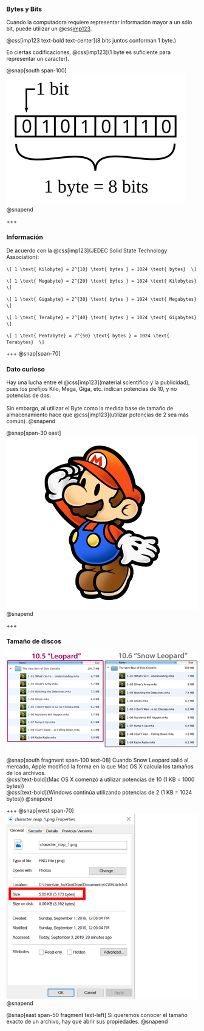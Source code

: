 ### Bytes y Bits
Cuando la computadora requiere representar información mayor a un sólo bit, puede utilizar un @css[imp123](byte).

@css[imp123 text-bold text-center](8 bits juntos conforman 1 byte.)

En ciertas codificaciones,  @css[imp123](1 byte es suficiente para representar un caracter).

@snap[south span-100]
![bitbyte](assets/img/bitbyte.svg)
@snapend

+++
### Información

De acuerdo con la @css[imp123](JEDEC Solid State Technology Association):

`\[
1 \text{ Kilobyte} = 2^{10} \text{ bytes } = 1024 \text{ bytes} 
\]`

`\[
1 \text{ Megabyte} = 2^{20} \text{ bytes } = 1024 \text{ Kilobytes} 
\]`

`\[
1 \text{ Gigabyte} = 2^{30} \text{ bytes } = 1024 \text{ Megabytes} 
\]`

`\[
1 \text{ Terabyte} = 2^{40} \text{ bytes } = 1024 \text{ Gigabytes} 
\]`

`\[
1 \text{ Pentabyte} = 2^{50} \text{ bytes } = 1024 \text{ Terabytes} 
\]`

+++
@snap[span-70]
### Dato curioso
Hay una lucha entre el @css[imp123](material scientífico y la publicidad), pues los prefijos Kilo, Mega, Giga, etc. indican potencias de 10, y no potencias de dos.
<br><br>
Sin embargo, al utilizar el Byte como la medida base de tamaño de almacenamiento hace que @css[imp123](utilizar potencias de 2 sea más común).
@snapend

@snap[span-30 east]
![Curious](assets/img/curious.png)
@snapend

+++
### Tamaño de discos
![HDD_sizes](assets/img/HDD_sizes.png)

@snap[south fragment span-100 text-08]
Cuando Snow Leopard salió al mercado, Apple modificó la forma en la que Mac OS X calcula los tamaños de los archivos. 
<br>
@css[text-bold](Mac OS X comenzó a utilizar potencias de 10 (1 KB = 1000 bytes))
<br>
@css[text-bold](Windows continúa utilizando potencias de 2 (1 KB = 1024 bytes))
@snapend

+++
@snap[west span-70]
![](assets/img/file_size.png)
@snapend

@snap[east span-50 fragment text-left]
Si queremos conocer el tamaño exacto de un archivo, hay que abrir sus propiedades.
@snapend
